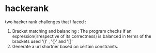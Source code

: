 # hackerank
two hacker rank challenges that I faced :
1) Bracket matching and balancing : The program checks if an expression(irrespective of its correctness) is balanced in terms of the brackets used '()' , '{}' and  '[]'
2) Generate a url shortner based on certain constraints.
